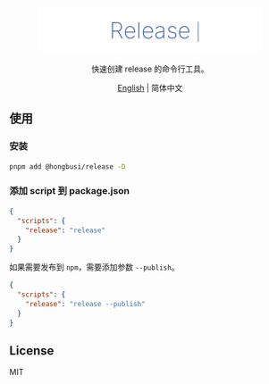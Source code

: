 <p align='center'>
  <img src='./logo.svg' width='400' />
</p>

<p align='center'>快速创建 release 的命令行工具。</p>

<p align='center'><a href='./README.md'>English</a> | 简体中文</p>

## 使用

### 安装

``` bash
pnpm add @hongbusi/release -D
```

### 添加 script 到 package.json

``` json
{
  "scripts": {
    "release": "release"
  }
}
```

如果需要发布到 `npm`，需要添加参数 `--publish`。

``` json
{
  "scripts": {
    "release": "release --publish"
  }
}
```

## License

MIT

